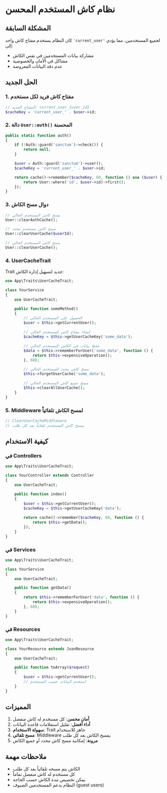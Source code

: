# نظام كاش المستخدم المحسن

## المشكلة السابقة
كان النظام يستخدم مفتاح كاش واحد `'current_user'` لجميع المستخدمين، مما يؤدي إلى:
- مشاركة بيانات المستخدمين في نفس الكاش
- مشاكل في الأمان والخصوصية
- عدم دقة البيانات المعروضة

## الحل الجديد

### 1. مفتاح كاش فريد لكل مستخدم
```php
// المفتاح الجديد: current_user_{user_id}
$cacheKey = 'current_user_' . $user->id;
```

### 2. دالة `User::auth()` المحسنة
```php
public static function auth()
{
    if (!Auth::guard('sanctum')->check()) {
        return null;
    }

    $user = Auth::guard('sanctum')->user();
    $cacheKey = 'current_user_' . $user->id;

    return cache()->remember($cacheKey, 60, function () use ($user) {
        return User::where('id', $user->id)->first();
    });
}
```

### 3. دوال مسح الكاش
```php
// مسح كاش المستخدم الحالي
User::clearAuthCache();

// مسح كاش مستخدم محدد
User::clearUserCache($userId);

// مسح كاش المستخدم الحالي
User::clearUserCache();
```

### 4. UserCacheTrait
Trait جديد لتسهيل إدارة الكاش:

```php
use App\Traits\UserCacheTrait;

class YourService
{
    use UserCacheTrait;

    public function someMethod()
    {
        // الحصول على المستخدم الحالي
        $user = $this->getCurrentUser();

        // إنشاء مفتاح كاش للمستخدم الحالي
        $cacheKey = $this->getUserCacheKey('some_data');

        // حفظ بيانات في الكاش للمستخدم الحالي
        $data = $this->rememberForUser('some_data', function () {
            return $this->expensiveOperation();
        }, 60);

        // مسح كاش محدد للمستخدم الحالي
        $this->forgetUserCache('some_data');

        // مسح جميع كاش المستخدم الحالي
        $this->clearAllUserCache();
    }
}
```

### 5. Middleware لمسح الكاش تلقائياً
```php
// ClearUserCacheMiddleware
// يمسح كاش المستخدم تلقائياً بعد كل طلب
```

## كيفية الاستخدام

### في Controllers
```php
use App\Traits\UserCacheTrait;

class YourController extends Controller
{
    use UserCacheTrait;

    public function index()
    {
        $user = $this->getCurrentUser();
        $cacheKey = $this->getUserCacheKey('data');
        
        return cache()->remember($cacheKey, 60, function () {
            return $this->getData();
        });
    }
}
```

### في Services
```php
use App\Traits\UserCacheTrait;

class YourService
{
    use UserCacheTrait;

    public function getData()
    {
        return $this->rememberForUser('data', function () {
            return $this->expensiveOperation();
        }, 60);
    }
}
```

### في Resources
```php
use App\Traits\UserCacheTrait;

class YourResource extends JsonResource
{
    use UserCacheTrait;

    public function toArray($request)
    {
        $user = $this->getCurrentUser();
        // استخدم البيانات حسب المستخدم
    }
}
```

## المميزات

1. **أمان محسن**: كل مستخدم له كاش منفصل
2. **أداء أفضل**: تقليل استعلامات قاعدة البيانات
3. **سهولة الاستخدام**: Trait جاهز للاستخدام
4. **مسح تلقائي**: Middleware يمسح الكاش بعد كل طلب
5. **مرونة**: إمكانية مسح كاش محدد أو جميع الكاش

## ملاحظات مهمة

- الكاش يتم مسحه تلقائياً بعد كل طلب
- كل مستخدم له كاش منفصل تماماً
- يمكن تخصيص مدة الكاش حسب الحاجة
- النظام يدعم المستخدمين الضيوف (guest users) 